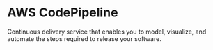 # AWS CodePipeline

Continuous delivery service that enables you to model, visualize, and automate the steps required to release your software.

